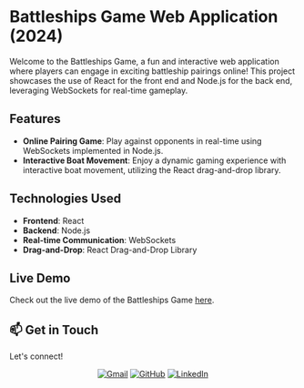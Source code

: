# Battleships Game Web Application (2024)

Welcome to the Battleships Game, a fun and interactive web application where players can engage in exciting battleship pairings online! This project showcases the use of React for the front end and Node.js for the back end, leveraging WebSockets for real-time gameplay.

## Features

- **Online Pairing Game**: Play against opponents in real-time using WebSockets implemented in Node.js.
- **Interactive Boat Movement**: Enjoy a dynamic gaming experience with interactive boat movement, utilizing the React drag-and-drop library.

## Technologies Used

- **Frontend**: React
- **Backend**: Node.js
- **Real-time Communication**: WebSockets
- **Drag-and-Drop**: React Drag-and-Drop Library

## Live Demo

Check out the live demo of the Battleships Game [here](https://assafassa.github.io/battleships-game/).

## 📫 Get in Touch

Let's connect!

<p align="center">
<a href="mailto:liel1939@gmail.com"><img src="https://img.icons8.com/bubbles/50/000000/gmail.png" alt="Gmail"/></a>
<a href="https://github.com/lielbsh"><img src="https://img.icons8.com/bubbles/50/000000/github.png" alt="GitHub"/></a>
<a href="https://www.linkedin.com/in/liel-benshmuel/"><img src="https://img.icons8.com/bubbles/50/000000/linkedin.png" alt="LinkedIn"/></a>
</p>


